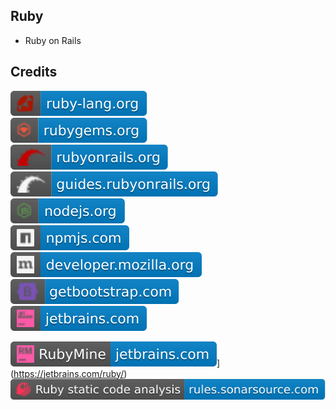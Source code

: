 Ruby
----

- Ruby on Rails

Credits
-------
[![image](
Credits/ruby-lang.org.svg)](https://ruby-lang.org/)  
[![image](
Credits/rubygems.org.svg)](https://rubygems.org/)  
[![image](
Credits/rubyonrails.org.svg)](https://rubyonrails.org/)  
[![image](
Credits/guides.rubyonrails.org.svg)](https://guides.rubyonrails.org/)  
[![image](
Credits/nodejs.org.svg)](https://nodejs.org/)  
[![image](
Credits/npmjs.com.svg)](https://npmjs.com/)  
[![image](
Credits/developer.mozilla.org.svg)](https://developer.mozilla.org/)    
[![image](
Credits/getbootstrap.com.svg)](https://getbootstrap.com/)  
[![image](
Credits/jetbrains.com.svg)](https://jetbrains.com/)  

![image](
Credits/RubyMine-jetbrains.com.svg)](https://jetbrains.com/ruby/)  
[![image](
Credits/Ruby-static-code-analysis-rules.sonarsource.com.svg)](https://rules.sonarsource.com/ruby/)